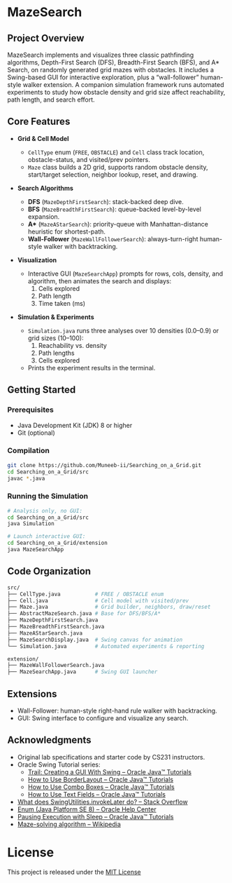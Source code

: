 # MazeSearch

## Project Overview

MazeSearch implements and visualizes three classic pathfinding algorithms, Depth-First Search (DFS), Breadth-First Search (BFS), and A* Search, on randomly generated grid mazes with obstacles. It includes a Swing-based GUI for interactive exploration, plus a “wall-follower” human-style walker extension. A companion simulation framework runs automated experiments to study how obstacle density and grid size affect reachability, path length, and search effort.

## Core Features

- **Grid & Cell Model**  
  - `CellType` enum (`FREE`, `OBSTACLE`) and `Cell` class track location, obstacle-status, and visited/prev pointers.  
  - `Maze` class builds a 2D grid, supports random obstacle density, start/target selection, neighbor lookup, reset, and drawing.

- **Search Algorithms**  
  - **DFS** (`MazeDepthFirstSearch`): stack-backed deep dive.  
  - **BFS** (`MazeBreadthFirstSearch`): queue-backed level-by-level expansion.  
  - **A\*** (`MazeAStarSearch`): priority-queue with Manhattan-distance heuristic for shortest-path.  
  - **Wall-Follower** (`MazeWallFollowerSearch`): always-turn-right human-style walker with backtracking.

- **Visualization**  
  - Interactive GUI (`MazeSearchApp`) prompts for rows, cols, density, and algorithm, then animates the search and displays:  
    1. Cells explored  
    2. Path length  
    3. Time taken (ms)

- **Simulation & Experiments**  
  - `Simulation.java` runs three analyses over 10 densities (0.0–0.9) or grid sizes (10–100):  
    1. Reachability vs. density  
    2. Path lengths  
    3. Cells explored  
  - Prints the experiment results in the terminal.

## Getting Started

### Prerequisites

- Java Development Kit (JDK) 8 or higher
- Git (optional)

### Compilation

```bash
git clone https://github.com/Muneeb-ii/Searching_on_a_Grid.git
cd Searching_on_a_Grid/src
javac *.java 
```

### Running the Simulation
```bash
# Analysis only, no GUI:
cd Searching_on_a_Grid/src
java Simulation

# Launch interactive GUI:
cd Searching_on_a_Grid/extension
java MazeSearchApp
```

## Code Organization
```Bash
src/
├── CellType.java           # FREE / OBSTACLE enum
├── Cell.java               # Cell model with visited/prev
├── Maze.java               # Grid builder, neighbors, draw/reset
├── AbstractMazeSearch.java # Base for DFS/BFS/A*
├── MazeDepthFirstSearch.java
├── MazeBreadthFirstSearch.java
├── MazeAStarSearch.java
├── MazeSearchDisplay.java  # Swing canvas for animation
└── Simulation.java         # Automated experiments & reporting

extension/
├── MazeWallFollowerSearch.java
├── MazeSearchApp.java      # Swing GUI launcher
```
## Extensions
- Wall-Follower: human-style right-hand rule walker with backtracking.
- GUI: Swing interface to configure and visualize any search.

## Acknowledgments
- Original lab specifications and starter code by CS231 instructors.
- Oracle Swing Tutorial series:
  - [Trail: Creating a GUI With Swing – Oracle Java™ Tutorials](https://docs.oracle.com/javase/tutorial/uiswing/)
  - [How to Use BorderLayout – Oracle Java™ Tutorials](https://docs.oracle.com/javase/tutorial/uiswing/layout/border.html)
  - [How to Use Combo Boxes – Oracle Java™ Tutorials](https://docs.oracle.com/javase/tutorial/uiswing/components/combobox.html)
  - [How to Use Text Fields – Oracle Java™ Tutorials](https://docs.oracle.com/javase/tutorial/uiswing/components/textfield.html)
- [What does SwingUtilities.invokeLater do? – Stack Overflow](https://stackoverflow.com/questions/6567870/what-does-swingutilities-invokelater-do)
- [Enum (Java Platform SE 8) – Oracle Help Center](https://docs.oracle.com/javase/8/docs/api/java/lang/Enum.html)
- [Pausing Execution with Sleep – Oracle Java™ Tutorials](https://docs.oracle.com/javase/tutorial/essential/concurrency/sleep.html)
- [Maze-solving algorithm – Wikipedia](https://en.wikipedia.org/wiki/Maze-solving_algorithm)

# License
This project is released under the [MIT License](LICENSE.MD)
